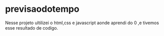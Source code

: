 # previsaodotempo
Nesse projeto ultilizei o html,css e javascript aonde aprendi do 0 ,e tivemos esse resultado de codigo.
